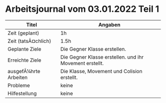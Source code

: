 # Arbeitsjournal vom 03.01.2022 Teil 1

|Titel |Angaben  |
--- | --- |
|Zeit (geplant)|1h|
|Zeit (tatsÃ¤chlich)| 1.5h |
|Geplante Ziele| Die Gegner Klasse erstellen. |
|Erreichte Ziele| Die Gegner Klasse erstellen. und ihr Movement erstellt. |
|ausgefÃ¼hrte Arbeiten| Die Klasse, Movement und Colision erstellt.|
|Probleme| keine |
|Hilfestellung| keine |
